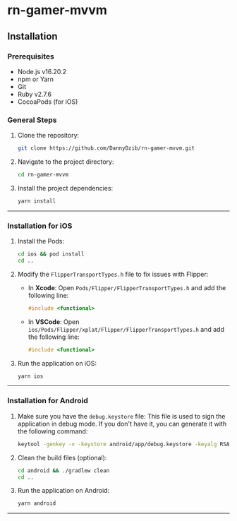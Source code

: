 # rn-gamer-mvvm

## Installation

### Prerequisites

- Node.js v16.20.2
- npm or Yarn
- Git
- Ruby v2.7.6
- CocoaPods (for iOS)

### General Steps

1. Clone the repository:

    ```bash
    git clone https://github.com/DannyDzib/rn-gamer-mvvm.git
    ```

2. Navigate to the project directory:

    ```bash
    cd rn-gamer-mvvm
    ```

3. Install the project dependencies:
    ```bash
    yarn install
    ```

---

### Installation for iOS

1. Install the Pods:

    ```bash
    cd ios && pod install
    cd ..
    ```

2. Modify the `FlipperTransportTypes.h` file to fix issues with Flipper:

    - In **Xcode**:
      Open `Pods/Flipper/FlipperTransportTypes.h` and add the following line:
        ```cpp
        #include <functional>
        ```
    - In **VSCode**:
      Open `ios/Pods/Flipper/xplat/Flipper/FlipperTransportTypes.h` and add the following line:
        ```cpp
        #include <functional>
        ```

3. Run the application on iOS:
    ```bash
    yarn ios
    ```

---

### Installation for Android

1. Make sure you have the `debug.keystore` file:
   This file is used to sign the application in debug mode. If you don't have it, you can generate it with the following command:

    ```bash
    keytool -genkey -v -keystore android/app/debug.keystore -keyalg RSA -keysize 2048 -validity 10000 -alias androiddebugkey -storepass android -keypass android
    ```

2. Clean the build files (optional):

    ```bash
    cd android && ./gradlew clean
    cd ..
    ```

3. Run the application on Android:
    ```bash
    yarn android
    ```

---
